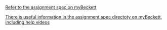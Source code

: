 [Refer to the assignment spec on myBeckett](https://link-url-here.org](https://drive.google.com/file/d/1ooGVFk3eAOXwvRC950gcW1g2m1jtAKIX/view)https://drive.google.com/file/d/1ooGVFk3eAOXwvRC950gcW1g2m1jtAKIX/view)


[There is useful information in the assignment spec directoty on myBeckett, including help videos](https://my.leedsbeckett.ac.uk/ultra/courses/_167312_1/cl/outline)
